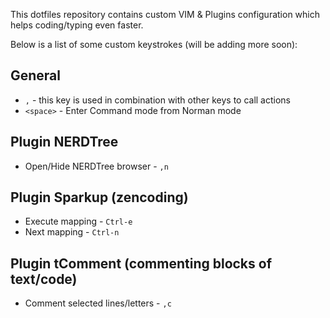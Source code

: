 This dotfiles repository contains custom VIM & Plugins configuration which helps coding/typing even faster.

Below is a list of some custom keystrokes (will be adding more soon):

## General

* `,` - this key is used in combination with other keys to call actions
* `<space>` - Enter Command mode from Norman mode

## Plugin NERDTree

* Open/Hide NERDTree browser - `,n`


## Plugin Sparkup (zencoding)

* Execute mapping - `Ctrl-e`
* Next mapping - `Ctrl-n`


## Plugin tComment (commenting blocks of text/code)

* Comment selected lines/letters - `,c`